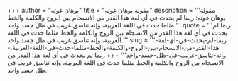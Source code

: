 +++
author = "يوهان غوته"
title = "مقولة يوهان غوته"
description = '''مقولة يوهان غوته: ربما لم يحدث في أي لغة هذا القدر من الانسجام بين الروح والكلمة والخط مثلما حدث في اللغة العربية، وإنه تناسق غريب في ظل جسد واحد.'''
quote = '''ربما لم يحدث في أي لغة هذا القدر من الانسجام بين الروح والكلمة والخط مثلما حدث في اللغة العربية، وإنه تناسق غريب في ظل جسد واحد.'''
slug = '''ربما-لم-يحدث-في-أي-لغة-هذا-القدر-من-الانسجام-بين-الروح-والكلمة-والخط-مثلما-حدث-في-اللغة-العربية،-وإنه-تناسق-غريب-في-ظل-جسد-واحد'''
+++
ربما لم يحدث في أي لغة هذا القدر من الانسجام بين الروح والكلمة والخط مثلما حدث في اللغة العربية، وإنه تناسق غريب في ظل جسد واحد.
